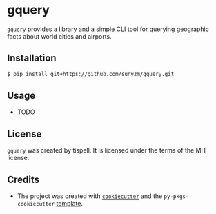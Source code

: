 # gquery

`gquery` provides a library and a simple CLI tool for querying geographic facts about world cities and airports.

## Installation

```bash
$ pip install git+https://github.com/sunyzm/gquery.git
```

## Usage

- TODO

## License

`gquery` was created by tispell. It is licensed under the terms of the MIT license.

## Credits

-  The project was created with [`cookiecutter`](https://cookiecutter.readthedocs.io/en/latest/) and the `py-pkgs-cookiecutter` [template](https://github.com/py-pkgs/py-pkgs-cookiecutter).

